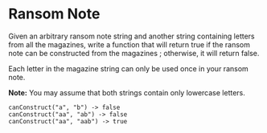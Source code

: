 # Ransom Note

Given an arbitrary ransom note string and another string containing letters from all the magazines, write a function that will return true if the ransom note can be constructed from the magazines ; otherwise, it will return false.

Each letter in the magazine string can only be used once in your ransom note.

**Note:**
You may assume that both strings contain only lowercase letters.

```pseudo
canConstruct("a", "b") -> false
canConstruct("aa", "ab") -> false
canConstruct("aa", "aab") -> true
```
